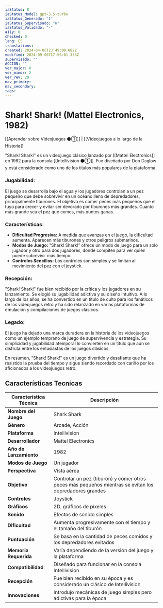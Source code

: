 ```yaml
---
iaStatus: 8
iaStatus_Model: gpt-3.5-turbo
iaStatus_Generado: "I"
iaStatus_Supervisado: "H"
iaStatus_Validado: "-"
a11y: 0
checked: 0
lang: ES
translations: 
created: 2024-04-06T23:49:00.682Z
modified: 2024-09-06T17:56:01.353Z
supervisado: ""
ACCION: ""
ver_major: 0
ver_minor: 2
ver_rev: 29
nav_primary: 
nav_secondary: 
tags:
---
```

# Shark! Shark! (Mattel Electronics, 1982)

[[Aprender sobre Videojuegos ⚫①]] | [[Videojuegos a lo largo de la Historia]]

"Shark! Shark!" es un videojuego clásico lanzado por [[Mattel Electronics]] en 1982 para la consola [[Intellivision ⚫①]]. Fue diseñado por Don Daglow y está considerado como uno de los títulos más populares de la plataforma.

### Jugabilidad:

El juego se desarrolla bajo el agua y los jugadores controlan a un pez pequeño que debe sobrevivir en un océano lleno de depredadores, principalmente tiburones. El objetivo es comer peces más pequeños que el tuyo para crecer y evitar ser devorado por tiburones más grandes. Cuanto más grande sea el pez que comes, más puntos ganas.

### Características:
- **Dificultad Progresiva:** A medida que avanzas en el juego, la dificultad aumenta. Aparecen más tiburones y otros peligros submarinos.
- **Modos de Juego:** "Shark! Shark!" ofrece un modo de juego para un solo jugador y otro para dos jugadores, donde compiten para ver quién puede sobrevivir más tiempo.
- **Controles Sencillos:** Los controles son simples y se limitan al movimiento del pez con el joystick.

### Recepción:
"Shark! Shark!" fue bien recibido por la crítica y los jugadores en su lanzamiento. Se elogió su jugabilidad adictiva y su diseño intuitivo. A lo largo de los años, se ha convertido en un título de culto para los fanáticos de los videojuegos retro y ha sido relanzado en varias plataformas de emulación y compilaciones de juegos clásicos.

### Legado:
El juego ha dejado una marca duradera en la historia de los videojuegos como un ejemplo temprano de juego de supervivencia y estrategia. Su simplicidad y jugabilidad atemporal lo convierten en un título que aún se disfruta entre los entusiastas de los juegos clásicos.

En resumen, "Shark! Shark!" es un juego divertido y desafiante que ha resistido la prueba del tiempo y sigue siendo recordado con cariño por los aficionados a los videojuegos retro.

## Características Tecnicas

| Característica Técnica          | Descripción                                                                                              |
|---------------------------------|----------------------------------------------------------------------------------------------------------|
| **Nombre del Juego**            | Shark Shark                                                                                              |
| **Género**                      | Arcade, Acción                                                                                            |
| **Plataforma**                  | Intellivision                                                                                            |
| **Desarrollador**               | Mattel Electronics                                                                                       |
| **Año de Lanzamiento**          | 1982                                                                                                     |
| **Modos de Juego**              | Un jugador                                                                                                |
| **Perspectiva**                 | Vista aérea                                                                                                |
| **Objetivo**                    | Controlar un pez (tiburón) y comer otros peces más pequeños mientras se evitan los depredadores grandes |
| **Controles**                   | Joystick                                                                                                  |
| **Gráficos**                    | 2D, gráficos de píxeles                                                                                   |
| **Sonido**                      | Efectos de sonido simples                                                                                 |
| **Dificultad**                  | Aumenta progresivamente con el tiempo y el tamaño del tiburón                                           |
| **Puntuación**                  | Se basa en la cantidad de peces comidos y los depredadores evitados                                      |
| **Memoria Requerida**           | Varía dependiendo de la versión del juego y la plataforma                                                |
| **Compatibilidad**              | Diseñado para funcionar en la consola Intellivision                                                      |
| **Recepción**                   | Fue bien recibido en su época y es considerado un clásico de Intellivision                                |
| **Innovaciones**                | Introdujo mecánicas de juego simples pero adictivas para la época                                        |


